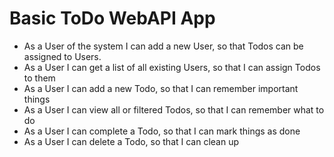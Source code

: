 # Basic ToDo WebAPI App

- As a User of the system I can add a new User, so that Todos can be assigned to Users.
- As a User I can get a list of all existing Users, so that I can assign Todos to them
- As a User I can add a new Todo, so that I can remember important things
- As a User I can view all or filtered Todos, so that I can remember what to do
- As a User I can complete a Todo, so that I can mark things as done
- As a User I can delete a Todo, so that I can clean up
